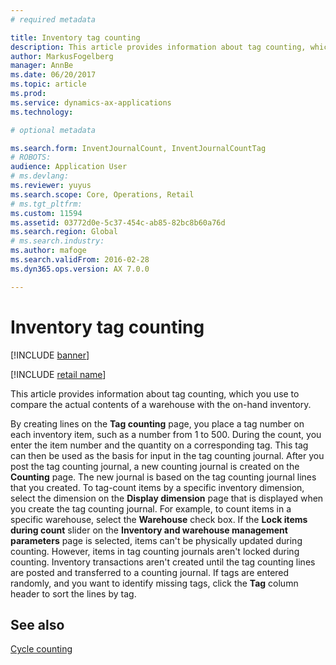 ```yaml
---
# required metadata

title: Inventory tag counting
description: This article provides information about tag counting, which you use to compare the actual contents of a warehouse with the on-hand inventory.
author: MarkusFogelberg
manager: AnnBe
ms.date: 06/20/2017
ms.topic: article
ms.prod:
ms.service: dynamics-ax-applications
ms.technology:

# optional metadata

ms.search.form: InventJournalCount, InventJournalCountTag
# ROBOTS:
audience: Application User
# ms.devlang:
ms.reviewer: yuyus
ms.search.scope: Core, Operations, Retail
# ms.tgt_pltfrm:
ms.custom: 11594
ms.assetid: 03772d0e-5c37-454c-ab85-82bc8b60a76d
ms.search.region: Global
# ms.search.industry:
ms.author: mafoge
ms.search.validFrom: 2016-02-28
ms.dyn365.ops.version: AX 7.0.0

---
```


# Inventory tag counting

[!INCLUDE [banner](../includes/banner.md)]

[!INCLUDE [retail name](../includes/retail-name.md)]

This article provides information about tag counting, which you use to compare the actual contents of a warehouse with the on-hand inventory.

By creating lines on the **Tag counting** page, you place a tag number on each inventory item, such as a number from 1 to 500. During the count, you enter the item number and the quantity on a corresponding tag. This tag can then be used as the basis for input in the tag counting journal. After you post the tag counting journal, a new counting journal is created on the **Counting** page. The new journal is based on the tag counting journal lines that you created. To tag-count items by a specific inventory dimension, select the dimension on the **Display dimension** page that is displayed when you create the tag counting journal. For example, to count items in a specific warehouse, select the **Warehouse** check box. If the **Lock items during count** slider on the **Inventory and warehouse management parameters** page is selected, items can't be physically updated during counting. However, items in tag counting journals aren't locked during counting. Inventory transactions aren't created until the tag counting lines are posted and transferred to a counting journal. If tags are entered randomly, and you want to identify missing tags, click the **Tag** column header to sort the lines by tag.

See also
--------

[Cycle counting](../warehousing/cycle-counting.md)
